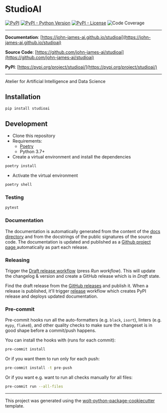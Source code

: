 # StudioAI

[![PyPI](https://img.shields.io/pypi/v/studioai?style=flat-square)](https://pypi.python.org/pypi/studioai/)
[![PyPI - Python Version](https://img.shields.io/pypi/pyversions/studioai?style=flat-square)](https://pypi.python.org/pypi/studioai/)
[![PyPI - License](https://img.shields.io/pypi/l/studioai?style=flat-square)](https://pypi.python.org/pypi/studioai/)
![Code Coverage](https://img.shields.io/badge/Coverage-100%25-brightgreen.svg)

---

**Documentation**: [https://john-james-ai.github.io/studioai](https://john-james-ai.github.io/studioai)

**Source Code**: [https://github.com/john-james-ai/studioai](https://github.com/john-james-ai/studioai)

**PyPI**: [https://pypi.org/project/studioai/](https://pypi.org/project/studioai/)

---

Atelier for Artificial Intelligence and Data Science

## Installation

```sh
pip install studioai
```

## Development

* Clone this repository
* Requirements:
  * [Poetry](https://python-poetry.org/)
  * Python 3.7+
* Create a virtual environment and install the dependencies

```sh
poetry install
```

* Activate the virtual environment

```sh
poetry shell
```

### Testing

```sh
pytest
```

### Documentation

The documentation is automatically generated from the content of the [docs directory](./docs) and from the docstrings
 of the public signatures of the source code. The documentation is updated and published as a [Github project page
 ](https://pages.github.com/) automatically as part each release.

### Releasing

Trigger the [Draft release workflow](https://github.com/john-james-ai/studioai/actions/workflows/draft_release.yml)
(press _Run workflow_). This will update the changelog & version and create a GitHub release which is in _Draft_ state.

Find the draft release from the
[GitHub releases](https://github.com/john-james-ai/studioai/releases) and publish it. When
 a release is published, it'll trigger [release](https://github.com/john-james-ai/studioai/blob/master/.github/workflows/release.yml) workflow which creates PyPI
 release and deploys updated documentation.

### Pre-commit

Pre-commit hooks run all the auto-formatters (e.g. `black`, `isort`), linters (e.g. `mypy`, `flake8`), and other quality
 checks to make sure the changeset is in good shape before a commit/push happens.

You can install the hooks with (runs for each commit):

```sh
pre-commit install
```

Or if you want them to run only for each push:

```sh
pre-commit install -t pre-push
```

Or if you want e.g. want to run all checks manually for all files:

```sh
pre-commit run --all-files
```

---

This project was generated using the [wolt-python-package-cookiecutter](https://github.com/woltapp/wolt-python-package-cookiecutter) template.
